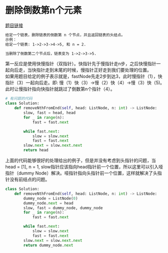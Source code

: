 # 删除倒数第n个元素

[题目链接](https://leetcode-cn.com/problems/remove-nth-node-from-end-of-list/)

~~~txt
给定一个链表，删除链表的倒数第 n 个节点，并且返回链表的头结点。  
示例：  
给定一个链表: 1->2->3->4->5, 和 n = 2.

当删除了倒数第二个节点后，链表变为 1->2->3->5.
~~~

第一反应是使用快慢指针（双指针）。快指针先于慢指针走n步，之后快慢指针一起向后走，当快指针走到末尾的时候，慢指针正好走到我们要处理的位置。  
如果用题目给定的例子表示就是，fastNode先走2步到达3，此时慢指针（1），快指针（3）一起向后走。即: 慢（1）快（3）->慢（2）快（4）->慢（3）快（5)。此时让慢指针指向快指针就跳过了倒数第n个指针（4）。

~~~python
# 有问题的代码
class Solution:
    def removeNthFromEnd(self, head: ListNode, n: int) -> ListNode:
        slow, fast = head, head
        for _ in range(n):
            fast = fast.next

        while fast.next:
            slow = slow.next
            fast = fast.next
        slow.next = slow.next.next
        return head
~~~

上面的代码能够很好的处理给出的例子，但是并没有考虑到头指针的问题，当head = [1],  n = 1, slow指针应该指向head指针前一个位置，所以这里可以引入哑指针（dummy Node）解决。哑指针指向头指针前一个位置，这样就解决了头指针没有前结点的问题。

~~~python
class Solution:
    def removeNthFromEnd(self, head: ListNode, n: int) -> ListNode:
        dummy_node = ListNode(0)
        dummy_node.next = head
        slow, fast = dummy_node, dummy_node
        for _ in range(n):
            fast = fast.next

        while fast.next:
            slow = slow.next
            fast = fast.next
        slow.next = slow.next.next
        return dummy_node.next
~~~

